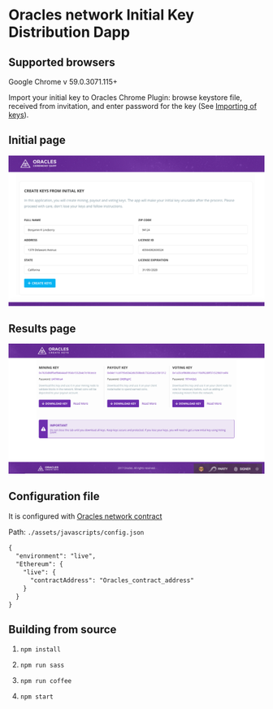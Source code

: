 # Oracles network Initial Key Distribution Dapp

## Supported browsers

Google Chrome v 59.0.3071.115+

Import your initial key to Oracles Chrome Plugin: browse keystore file, received from invitation, and enter password for the key (See [Importing of keys](https://github.com/oraclesorg/oracles-wiki#importing-of-keys)).

## Initial page
![](./docs/index.png)

## Results page
![](./docs/results.png)

## Configuration file
It is configured with [Oracles network contract](https://github.com/oraclesorg/oracles-contract)

Path: `./assets/javascripts/config.json`

```
{
  "environment": "live",
  "Ethereum": {
    "live": {
      "contractAddress": "Oracles_contract_address"
    }
  }
}
```

## Building from source

1) `npm install`

2) `npm run sass`

3) `npm run coffee`

4) `npm start`
